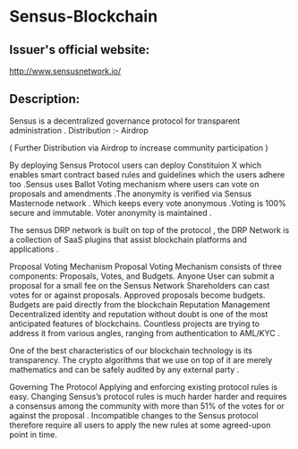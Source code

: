 # Sensus-Blockchain

## Issuer's official website:
http://www.sensusnetwork.io/

## Description: 
Sensus is a decentralized governance protocol for transparent administration .
Distribution :- Airdrop

( Further Distribution via Airdrop to increase community participation )

By deploying Sensus Protocol users can deploy Constituion X which enables smart contract based rules and guidelines which the users adhere too .Sensus uses Ballot Voting mechanism where users can vote on proposals and amendments .The anonymity is verified via Sensus Masternode network .
Which keeps every vote anonymous .Voting is 100% secure and immutable. Voter anonymity is maintained .

The sensus DRP network is built on top of the protocol , the DRP Network is a collection of SaaS plugins that assist blockchain platforms and applications .

Proposal Voting Mechanism
Proposal Voting Mechanism consists of three components: Proposals, Votes, and Budgets.
Anyone User can submit a proposal for a small fee on the Sensus Network
Shareholders can cast votes for or against proposals.
Approved proposals become budgets.
Budgets are paid directly from the blockchain
Reputation Management
Decentralized identity and reputation without doubt is one of the most anticipated features of blockchains. Countless projects are trying to address it from various angles, ranging from authentication to AML/KYC .

One of the best characteristics of our blockchain technology is its transparency. The crypto algorithms that we use on top of it are merely mathematics and can be safely audited by any external party .

Governing The Protocol
Applying and enforcing existing protocol rules is easy. Changing Sensus’s protocol rules is much harder harder and requires a consensus among the community with more than 51% of the votes for or against the proposal . Incompatible changes to the Sensus protocol therefore require all users to apply the new rules at some agreed-upon point in time.
